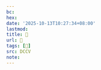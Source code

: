 ```yaml
---
bc:
hex:
date: '2025-10-13T10:27:34+08:00'
lastmod:
title: 􅄻
url: 􅄻
tags: [𨳷]
src: DCCV
note:
---
```

